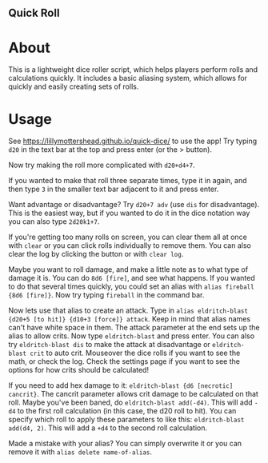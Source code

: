 ## Quick Roll

# About

This is a lightweight dice roller script, which helps players perform rolls and calculations quickly. It includes a basic aliasing system, which allows for quickly and easily creating sets of rolls.

# Usage

See https://lillymottershead.github.io/quick-dice/ to use the app! Try typing `d20` in the text bar at the top and press enter (or the > button).

Now try making the roll more complicated with `d20+d4+7`.

If you wanted to make that roll three separate times, type it in again, and then type `3` in the smaller text bar adjacent to it and press enter.

Want advantage or disadvantage? Try `d20+7 adv` (use `dis` for disadvantage). This is the easiest way, but if you wanted to do it in the dice notation way you can also type `2d20k1+7`.

If you're getting too many rolls on screen, you can clear them all at once with `clear` or you can click rolls individually to remove them. You can also clear the log by clicking the button or with `clear log`.

Maybe you want to roll damage, and make a little note as to what type of damage it is. You can do `8d6 [fire]`, and see what happens. If you wanted to do that several times quickly, you could set an alias with `alias fireball {8d6 [fire]}`. Now try typing `fireball` in the command bar.

Now lets use that alias to create an attack. Type in `alias eldritch-blast {d20+5 [to hit]} {d10+3 [force]} attack`. Keep in mind that alias names can't have white space in them. The attack parameter at the end sets up the alias to allow crits. Now type `eldritch-blast` and press enter. You can also try `eldritch-blast dis` to make the attack at disadvantage or `eldritch-blast crit` to auto crit. Mouseover the dice rolls if you want to see the math, or check the log. Check the settings page if you want to see the options for how crits should be calculated! 

If you need to add hex damage to it: `eldritch-blast {d6 [necrotic] cancrit}`. The cancrit parameter allows crit damage to be calculated on that roll. Maybe you've been baned, do `eldritch-blast add(-d4)`. This will add `-d4` to the first roll calculation (in this case, the d20 roll to hit). You can specify which roll to apply these parameters to like this: `eldritch-blast add(d4, 2)`. This will add a `+d4` to the second roll calculation.

Made a mistake with your alias? You can simply overwrite it or you can remove it with `alias delete name-of-alias`.

